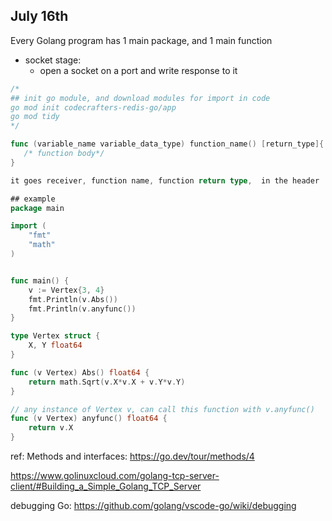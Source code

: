 ## July 16th
Every Golang program has 1 main package, and 1 main function

- socket stage:
    - open a socket on a port and write response to it

```go
/*
## init go module, and download modules for import in code
go mod init codecrafters-redis-go/app
go mod tidy
*/

func (variable_name variable_data_type) function_name() [return_type]{
   /* function body*/
}

it goes receiver, function name, function return type,  in the header

## example
package main

import (
	"fmt"
	"math"
)


func main() {
	v := Vertex{3, 4}
	fmt.Println(v.Abs())
	fmt.Println(v.anyfunc())
}

type Vertex struct {
	X, Y float64
}

func (v Vertex) Abs() float64 {
	return math.Sqrt(v.X*v.X + v.Y*v.Y)
}

// any instance of Vertex v, can call this function with v.anyfunc()
func (v Vertex) anyfunc() float64 {
	return v.X
}
```
ref:
Methods and interfaces: https://go.dev/tour/methods/4

https://www.golinuxcloud.com/golang-tcp-server-client/#Building_a_Simple_Golang_TCP_Server


debugging Go:
https://github.com/golang/vscode-go/wiki/debugging
